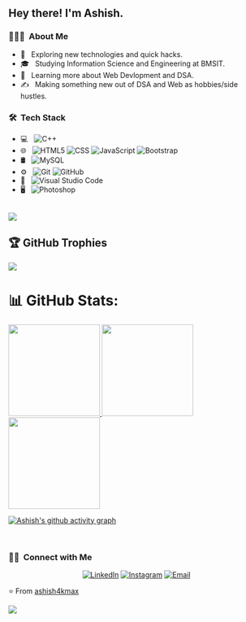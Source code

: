 <h2> Hey there! I'm Ashish.</h2>

<h3> 👨🏻‍💻 &nbsp;About Me </h3>

- 🤔 &nbsp; Exploring new technologies and quick hacks.
- 🎓 &nbsp; Studying Information Science and Engineering at BMSIT.
- 🌱 &nbsp; Learning more about Web Devlopment and DSA.
- ✍️ &nbsp; Making something new out of DSA and Web as hobbies/side hustles.

<h3> 🛠 &nbsp;Tech Stack</h3>

- 💻 &nbsp;
  ![C++](https://img.shields.io/badge/-C++-333333?style=flat&logo=C%2B%2B&logoColor=00599C)
- 🌐 &nbsp;
  ![HTML5](https://img.shields.io/badge/-HTML5-333333?style=flat&logo=HTML5)
  ![CSS](https://img.shields.io/badge/-CSS-333333?style=flat&logo=CSS3&logoColor=1572B6)
  ![JavaScript](https://img.shields.io/badge/-JavaScript-333333?style=flat&logo=javascript)
  ![Bootstrap](https://img.shields.io/badge/-Bootstrap-333333?style=flat&logo=bootstrap&logoColor=563D7C)
- 🛢 &nbsp;
  ![MySQL](https://img.shields.io/badge/-MySQL-333333?style=flat&logo=mysql)
- ⚙️ &nbsp;
  ![Git](https://img.shields.io/badge/-Git-333333?style=flat&logo=git)
  ![GitHub](https://img.shields.io/badge/-GitHub-333333?style=flat&logo=github)
- 🔧 &nbsp;
  ![Visual Studio Code](https://img.shields.io/badge/-Visual%20Studio%20Code-333333?style=flat&logo=visual-studio-code&logoColor=007ACC)
- 🖥 &nbsp;
  ![Photoshop](https://img.shields.io/badge/-Photoshop-333333?style=flat&logo=adobe-photoshop)

<br/>
<a href="https://visitcount.itsvg.in">
  <img src="https://visitcount.itsvg.in/api?id=ashish4kmax&label=Profile%20Views&color=3&pretty=false" />
</a>

## 🏆 GitHub Trophies

![](https://github-profile-trophy.vercel.app/?username=ashish4kmax&theme=juicyfresh&no-frame=false&no-bg=false&margin-w=4)

# 📊 GitHub Stats:

<a href="https://github.com/ashish4kmax">
  <img height="180em" src="https://github-readme-stats.vercel.app/api?username=ashish4kmax&theme=algolia&show_icons=true" />
  <img height="180em" src="https://github-readme-stats.vercel.app/api/top-langs/?username=ashish4kmax&theme=algolia&layout=compact" />
  <img height="180em" src="https://github-readme-streak-stats.herokuapp.com/?user=ashish4kmax&theme=algolia&hide_border=false" />
</a>


<br/>


[![Ashish's github activity graph](https://github-readme-activity-graph.cyclic.app/graph?username=ashish4kmax&theme=merko)](https://github.com/ashutosh00710/github-readme-activity-graph)

<br>

<h3> 🤝🏻 &nbsp;Connect with Me </h3>

<p align="center">
<a href="https://www.linkedin.com/in/ashish-kumar-sahoo-260643229/"><img alt="LinkedIn" src="https://img.shields.io/badge/LinkedIn-Ashish%20Kumar%20Sahoo-blue?style=flat-square&logo=linkedin"></a>
<a href="https://www.instagram.com/ashish_4k_mx/"><img alt="Instagram" src="https://img.shields.io/badge/Instagram-ashish_4k_mx-blue?style=flat-square&logo=instagram"></a>
<a href="mailto:ashish10112093@gmail.com"><img alt="Email" src="https://img.shields.io/badge/Email-ashish10112093@gmail.com-blue?style=flat-square&logo=gmail"></a>
</p>

⭐️ From [ashish4kmax](https://github.com/ashish4kmax)

<img src="https://t.bkit.co/w_642c591f557f7.gif" />

<!-- <div style="width: 100%;">
  <a href="https://github.com/nikolalsvk/nikolalsvk/blame/main/welcome.svg">
    <img src="current.svg" style="width: 100%;" alt="Click to see the source">
  </a>
</div> -->

